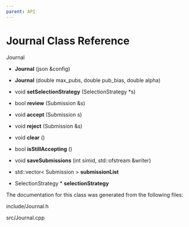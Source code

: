```yaml
---
parent: API
---
```


Journal Class Reference
=======================

Journal

-   **Journal** (json &config)

-   **Journal** (double max\_pubs, double pub\_bias, double alpha)

-   void **setSelectionStrategy** (SelectionStrategy \*s)

-   bool **review** (Submission &s)

-   void **accept** (Submission s)

-   void **reject** (Submission &s)

-   void **clear** ()

-   bool **isStillAccepting** ()

-   void **saveSubmissions** (int simid, std::ofstream &writer)

<!-- -->

-   std::vector\< Submission \> **submissionList**

-   SelectionStrategy \* **selectionStrategy**

The documentation for this class was generated from the following files:

include/Journal.h

src/Journal.cpp
